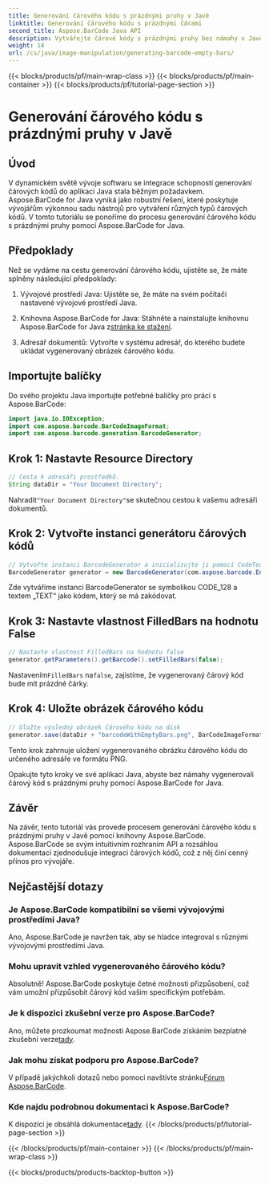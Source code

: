 ```yaml
---
title: Generování čárového kódu s prázdnými pruhy v Javě
linktitle: Generování čárového kódu s prázdnými čárami
second_title: Aspose.BarCode Java API
description: Vytvářejte čárové kódy s prázdnými pruhy bez námahy v Javě pomocí Aspose.BarCode. Přizpůsobte si vzhled a bezproblémově integrujte. Prozkoumejte tutoriál hned teď!
weight: 14
url: /cs/java/image-manipulation/generating-barcode-empty-bars/
---
```


{{< blocks/products/pf/main-wrap-class >}}
{{< blocks/products/pf/main-container >}}
{{< blocks/products/pf/tutorial-page-section >}}

# Generování čárového kódu s prázdnými pruhy v Javě


## Úvod

V dynamickém světě vývoje softwaru se integrace schopností generování čárových kódů do aplikací Java stala běžným požadavkem. Aspose.BarCode for Java vyniká jako robustní řešení, které poskytuje vývojářům výkonnou sadu nástrojů pro vytváření různých typů čárových kódů. V tomto tutoriálu se ponoříme do procesu generování čárového kódu s prázdnými pruhy pomocí Aspose.BarCode for Java.

## Předpoklady

Než se vydáme na cestu generování čárového kódu, ujistěte se, že máte splněny následující předpoklady:

1. Vývojové prostředí Java: Ujistěte se, že máte na svém počítači nastavené vývojové prostředí Java.

2.  Knihovna Aspose.BarCode for Java: Stáhněte a nainstalujte knihovnu Aspose.BarCode for Java z[stránka ke stažení](https://releases.aspose.com/barcode/java/).

3. Adresář dokumentů: Vytvořte v systému adresář, do kterého budete ukládat vygenerovaný obrázek čárového kódu.

## Importujte balíčky

Do svého projektu Java importujte potřebné balíčky pro práci s Aspose.BarCode:

```java
import java.io.IOException;
import com.aspose.barcode.BarCodeImageFormat;
import com.aspose.barcode.generation.BarcodeGenerator;
```

## Krok 1: Nastavte Resource Directory

```java
// Cesta k adresáři prostředků.
String dataDir = "Your Document Directory";
```

 Nahradit`"Your Document Directory"`se skutečnou cestou k vašemu adresáři dokumentů.

## Krok 2: Vytvořte instanci generátoru čárových kódů

```java
// Vytvořte instanci BarcodeGenerator a inicializujte ji pomocí CodeText a Symbology
BarcodeGenerator generator = new BarcodeGenerator(com.aspose.barcode.EncodeTypes.CODE_128, "TEXT");
```

Zde vytváříme instanci BarcodeGenerator se symbolikou CODE_128 a textem „TEXT“ jako kódem, který se má zakódovat.

## Krok 3: Nastavte vlastnost FilledBars na hodnotu False

```java
// Nastavte vlastnost FilledBars na hodnotu false
generator.getParameters().getBarcode().setFilledBars(false);
```

 Nastavením`FilledBars` na`false`, zajistíme, že vygenerovaný čárový kód bude mít prázdné čárky.

## Krok 4: Uložte obrázek čárového kódu

```java
// Uložte výsledný obrázek čárového kódu na disk
generator.save(dataDir + "barcodeWithEmptyBars.png", BarCodeImageFormat.PNG);
```

Tento krok zahrnuje uložení vygenerovaného obrázku čárového kódu do určeného adresáře ve formátu PNG.

Opakujte tyto kroky ve své aplikaci Java, abyste bez námahy vygenerovali čárový kód s prázdnými pruhy pomocí Aspose.BarCode for Java.

## Závěr

Na závěr, tento tutoriál vás provede procesem generování čárového kódu s prázdnými pruhy v Javě pomocí knihovny Aspose.BarCode. Aspose.BarCode se svým intuitivním rozhraním API a rozsáhlou dokumentací zjednodušuje integraci čárových kódů, což z něj činí cenný přínos pro vývojáře.

## Nejčastější dotazy

### Je Aspose.BarCode kompatibilní se všemi vývojovými prostředími Java?
Ano, Aspose.BarCode je navržen tak, aby se hladce integroval s různými vývojovými prostředími Java.

### Mohu upravit vzhled vygenerovaného čárového kódu?
Absolutně! Aspose.BarCode poskytuje četné možnosti přizpůsobení, což vám umožní přizpůsobit čárový kód vašim specifickým potřebám.

### Je k dispozici zkušební verze pro Aspose.BarCode?
 Ano, můžete prozkoumat možnosti Aspose.BarCode získáním bezplatné zkušební verze[tady](https://releases.aspose.com/).

### Jak mohu získat podporu pro Aspose.BarCode?
 V případě jakýchkoli dotazů nebo pomoci navštivte stránku[Fórum Aspose.BarCode](https://forum.aspose.com/c/barcode/13).

### Kde najdu podrobnou dokumentaci k Aspose.BarCode?
 K dispozici je obsáhlá dokumentace[tady](https://reference.aspose.com/barcode/java/).
{{< /blocks/products/pf/tutorial-page-section >}}

{{< /blocks/products/pf/main-container >}}
{{< /blocks/products/pf/main-wrap-class >}}

{{< blocks/products/products-backtop-button >}}
